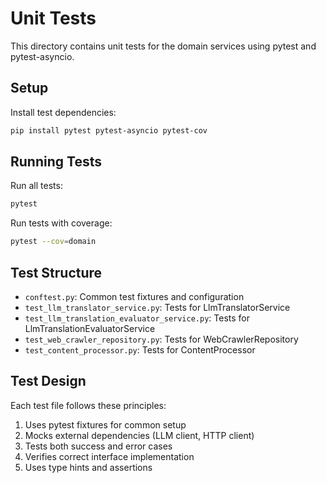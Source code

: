 # Unit Tests

This directory contains unit tests for the domain services using pytest and pytest-asyncio.

## Setup

Install test dependencies:
```bash
pip install pytest pytest-asyncio pytest-cov
```

## Running Tests

Run all tests:
```bash
pytest
```

Run tests with coverage:
```bash
pytest --cov=domain
```

## Test Structure

- `conftest.py`: Common test fixtures and configuration
- `test_llm_translator_service.py`: Tests for LlmTranslatorService
- `test_llm_translation_evaluator_service.py`: Tests for LlmTranslationEvaluatorService
- `test_web_crawler_repository.py`: Tests for WebCrawlerRepository
- `test_content_processor.py`: Tests for ContentProcessor

## Test Design

Each test file follows these principles:
1. Uses pytest fixtures for common setup
2. Mocks external dependencies (LLM client, HTTP client)
3. Tests both success and error cases
4. Verifies correct interface implementation
5. Uses type hints and assertions
